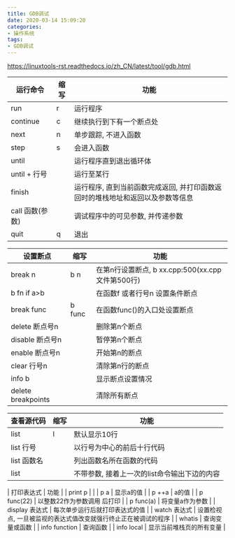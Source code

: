 ```yaml
---
title: GDB调试
date: 2020-03-14 15:09:20
categories: 
- 操作系统
tags:
- GDB调试
---
```


https://linuxtools-rst.readthedocs.io/zh_CN/latest/tool/gdb.html

| 运行命令 | 缩写 | 功能 |
| --- | --- | --- |
| run | r | 运行程序 |
| continue | c | 继续执行到下有一个断点处 |
| next | n | 单步跟踪, 不进入函数 |
| step | s | 会进入函数 |
| until | | 运行程序直到退出循环体 |
| until + 行号 | | 运行至某行 |
| finish | | 运行程序, 直到当前函数完成返回, 并打印函数返回时的堆栈地址和返回以及参数等信息 |
| call 函数(参数) | | 调试程序中的可见参数, 并传递参数 |
| quit | q | 退出 |

| 设置断点 | 缩写 | 功能 |
| --- | --- |--- |
| break n | b n | 在第n行设置断点, b xx.cpp:500(xx.cpp文件第500行) |
| b fn if a>b | | 在函数f 或者行号n 设置条件断点 |
| break func | b func | 在函数func()的入口处设置断点 |
| delete 断点号n | | 删除第n个断点 |
| disable 断点号n | | 暂停第n个断点 |
| enable 断点号n | | 开始第n的断点 |
| clear 行号n | | 清除第n行的断点 |
| info b | | 显示断点设置情况 |
| delete breakpoints | | 清除所有断点 |

| 查看源代码 | 缩写 | 功能 |
| --- | --- | --- |
| list | l | 默认显示10行 |
| list 行号 | | 以行号为中心的前后十行代码 |
| list 函数名 | | 列出函数名所在函数的代码 |
| list | | 不带参数, 接着上一次的list命令输出下边的内容 |

| 打印表达式 | 功能 |
| print p | |
| p a | 显示a的值 |
| p ++a | a的值 |
| p func(22) | 以整数22作为参数调用 后打印 |
| p func(a) | 将变量a作为参数 |
| display 表达式 | 每次单步运行后就打印表达式的值 |
| watch 表达式 | 设置检视点, 一旦被监视的表达式值改变就强行终止正在被调试的程序 |
| whatis | 查询变量或函数 |
| info function | 查询函数 |
| info local | 显示当前堆栈页的所有变量 |